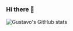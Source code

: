 ### Hi there 👋

<div>
  <a href="https://github.com/GustavoACaetano"></a>

  
  ![Gustavo's GitHub stats](https://github-readme-stats.vercel.app/api?username=GustavoACaetano&show_icons=true&theme=transparent)

  
</div>
